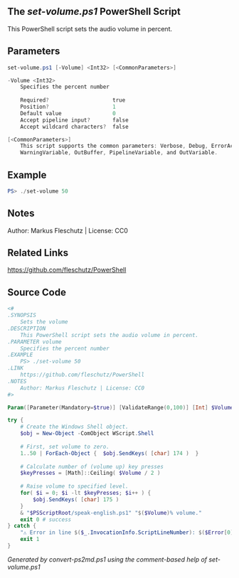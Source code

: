 ## The *set-volume.ps1* PowerShell Script

This PowerShell script sets the audio volume in percent.

## Parameters
```powershell
set-volume.ps1 [-Volume] <Int32> [<CommonParameters>]

-Volume <Int32>
    Specifies the percent number
    
    Required?                    true
    Position?                    1
    Default value                0
    Accept pipeline input?       false
    Accept wildcard characters?  false

[<CommonParameters>]
    This script supports the common parameters: Verbose, Debug, ErrorAction, ErrorVariable, WarningAction, 
    WarningVariable, OutBuffer, PipelineVariable, and OutVariable.
```

## Example
```powershell
PS> ./set-volume 50

```

## Notes
Author: Markus Fleschutz | License: CC0

## Related Links
https://github.com/fleschutz/PowerShell

## Source Code
```powershell
<#
.SYNOPSIS
	Sets the volume 
.DESCRIPTION
	This PowerShell script sets the audio volume in percent.
.PARAMETER volume
	Specifies the percent number
.EXAMPLE
	PS> ./set-volume 50
.LINK
	https://github.com/fleschutz/PowerShell
.NOTES
	Author: Markus Fleschutz | License: CC0
#>

Param([Parameter(Mandatory=$true)] [ValidateRange(0,100)] [Int] $Volume)

try {
	# Create the Windows Shell object. 
	$obj = New-Object -ComObject WScript.Shell
    
	# First, set volume to zero. 
	1..50 | ForEach-Object {  $obj.SendKeys( [char] 174 )  }
    
	# Calculate number of (volume up) key presses 
	$keyPresses = [Math]::Ceiling( $Volume / 2 )
    
	# Raise volume to specified level. 
	for( $i = 0; $i -lt $keyPresses; $i++ ) {
		$obj.SendKeys( [char] 175 )
	}
	& "$PSScriptRoot/speak-english.ps1" "$($Volume)% volume."
	exit 0 # success
} catch {
	"⚠️ Error in line $($_.InvocationInfo.ScriptLineNumber): $($Error[0])"
	exit 1
}
```

*Generated by convert-ps2md.ps1 using the comment-based help of set-volume.ps1*
